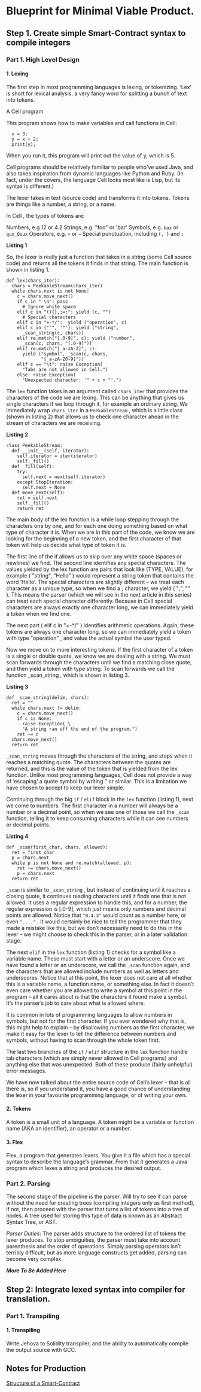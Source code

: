# Blueprint for Minimal Viable Product.

## Step 1. Create simple Smart-Contract syntax to compile integers

### Part 1. High Level Design

#### 1. Lexing
The first step in most programming languages is lexing, or tokenizing. ‘Lex’ is short for lexical analysis, a very fancy word for splitting a bunch of text into tokens.

A Cell program

This program shows how to make variables and call functions in Cell:
```
  x = 3;
  y = x + 2;
  print(y);
```
When you run it, this program will print out the value of y, which is 5.

Cell programs should be relatively familiar to people who've used Java, and also takes inspiration from dynamic languages like Python and Ruby. (In fact, under the covers, the language Cell looks most like is Lisp, but its syntax is different.)

The lexer takes in text (source code) and transforms it into tokens. Tokens are things like a number, a string, or a name.

In Cell , the types of tokens are:

Numbers, e.g 12 or 4.2
Strings, e.g. "foo" or 'bar'
Symbols, e.g. `baz` or `qux_Quux`
Operators, e.g. `+` or `–`
Special punctuation, including `(, }` and `;`

**Listing 1**

So, the lexer is really just a function that takes in a string (some Cell source code) and returns all the tokens it finds in that string. The main function is shown in listing 1.

```
def lex(chars_iter):
  chars = PeekableStream(chars_iter)
  while chars.next is not None:
    c = chars.move_next()
    if c in " \n": pass
      # Ignore white space
    elif c in "(){},;=:": yield (c, "")  
      # Special characters
    elif c in "+-*/":  yield ("operation", c)
    elif c in ("'", '"'): yield ("string",
      _scan_string(c, chars))
    elif re.match("[.0-9]", c): yield ("number",
      _scan(c, chars, "[.0-9]"))
    elif re.match("[_a-zA-Z]", c):
      yield ("symbol", _scan(c, chars, 
             "[_a-zA-Z0-9]"))
    elif c == "\t": raise Exception(
      "Tabs are not allowed in Cell.")
    else: raise Exception(
      "Unexpected character: '" + c + "'.")
```
The `lex` function takes in an argument called `chars_iter` that provides the characters of the code we are lexing. This can be anything that gives us single characters if we loop through it, for example an ordinary string. We immediately wrap `chars_iter` in a `PeekableStream` , which is a little class (shown in listing 2) that allows us to check one character ahead in the stream of characters we are receiving.

**Listing 2**
```
class PeekableStream:
  def __init__(self, iterator):
    self.iterator = iter(iterator)
    self._fill()
  def _fill(self):
    try:
      self.next = next(self.iterator)
    except StopIteration:
      self.next = None
  def move_next(self):
    ret = self.next
    self._fill()
    return ret
```

The main body of the lex function is a while loop stepping through the characters one by one, and for each one doing something based on what type of character it is. When we are in this part of the code, we know we are looking for the beginning of a new token, and the first character of that token will help us decide what type of token it is.

The first line of the if allows us to skip over any white space (spaces or newlines) we find. The second line identifies any special characters. The values yielded by the lex function are pairs that look like (TYPE, VALUE), for example ( "string", "Hello" ) would represent a string token that contains the word ‘Hello’. The special characters are slightly different – we treat each character as a unique type, so when we find a ; character, we yield ( ";", "" ). This means the parser (which we will see in the next article in this series) can treat each special character differently. Because in Cell special characters are always exactly one character long, we can immediately yield a token when we find one.

The next part ( elif c in "+-*/" ) identifies arithmetic operations. Again, these tokens are always one character long, so we can immediately yield a token with type "operation" , and value the actual symbol the user typed.

Now we move on to more interesting tokens. If the first character of a token is a single or double quote, we know we are dealing with a string. We must scan forwards through the characters until we find a matching close quote, and then yield a token with type string. To scan forwards we call the function _scan_string , which is shown in listing 3.

**Listing 3**
```
def _scan_string(delim, chars):
  ret = ""
  while chars.next != delim:
    c = chars.move_next()
    if c is None:
      raise Exception( \
      "A string ran off the end of the program.")
    ret += c
  chars.move_next()
  return ret
```

`_scan_string` moves through the characters of the string, and stops when it reaches a matching quote. The characters between the quotes are returned, and this is the value of the token that is yielded from the lex function. Unlike most programming languages, Cell does not provide a way of ‘escaping’ a quote symbol by writing \" or similar. This is a limitation we have chosen to accept to keep our lexer simple.

Continuing through the big `if` / `elif` block in the `lex` function (listing 1), next we come to numbers. The first character in a number will always be a number or a decimal point, so when we see one of those we call the `_scan` function, telling it to keep consuming characters while it can see numbers or decimal points. 

**Listing 4**
```
def _scan(first_char, chars, allowed):
  ret = first_char
  p = chars.next
  while p is not None and re.match(allowed, p):
    ret += chars.move_next()
    p = chars.next
  return ret
```
			
`_scan` is similar to `_scan_string` , but instead of continuing until it reaches a closing quote, it continues reading characters until it finds one that is not allowed. It uses a regular expression to handle this, and for a number, the regular expression is [.0-9], which just means only numbers and decimal points are allowed. Notice that `"0.4.3"` would count as a number here, or even `"...."` . It would certainly be nice to tell the programmer that they made a mistake like this, but we don’t necessarily need to do this in the lexer – we might choose to check this in the parser, or in a later validation stage.

The next `elif` in the `lex` function (listing 1) checks for a symbol like a variable name. These must start with a letter or an underscore. Once we have found a letter or an underscore, we call the `_scan` function again, and the characters that are allowed include numbers as well as letters and underscores. Notice that at this point, the lexer does not care at all whether this is a variable name, a function name, or something else. In fact it doesn’t even care whether you are allowed to write a symbol at this point in the program – all it cares about is that the characters it found make a symbol. It’s the parser’s job to care about what is allowed where.

It is common in lots of programming languages to allow numbers in symbols, but not for the first character. If you ever wondered why that is, this might help to explain – by disallowing numbers as the first character, we make it easy for the lexer to tell the difference between numbers and symbols, without having to scan through the whole token first.

The last two branches of the `if` / `elif` structure in the `lex` function handle tab characters (which are simply never allowed in Cell programs) and anything else that was unexpected. Both of these produce (fairly unhelpful) error messages.

We have now talked about the entire source code of Cell’s lexer – that is all there is, so if you understand it, you have a good chance of understanding the lexer in your favourite programming language, or of writing your own.

#### 2. Tokens
A token is a small unit of a language. A token might be a variable or function name (AKA an identifier), an operator or a number.

#### 3. Flex
Flex, a program that generates lexers. You give it a file which has a special syntax to describe the language’s grammar. From that it generates a Java program which lexes a string and produces the desired output.

### Part 2. Parsing
The second stage of the pipeline is the parser. Will try to see if can parse without the need for creating trees (compiling integers only as first method), if not, then proceed with the parser that turns a list of tokens into a tree of nodes. A tree used for storing this type of data is known as an Abstract Syntax Tree, or AST.

*Parser Duties*: The parser adds structure to the ordered list of tokens the lexer produces. To stop ambiguities, the parser must take into account parenthesis and the order of operations. Simply parsing operators isn’t terribly difficult, but as more language constructs get added, parsing can become very complex.

***More To Be Added Here***

## Step 2: Integrate lexed syntax into compiler for translation.

### Part 1. Transpiling

#### 1. Transpiling
Write Jehova to Solidity transpiler, and the ability to automatically compile the output source with GCC.

## Notes for Production

[Structure of a Smart-Contract](https://blog.knoldus.com/structure-of-a-contract-in-solidity/#:~:text=Smart%20Contracts%20for%20Ethereum%20are,classes%20in%20object%2Doriented%20languages)
